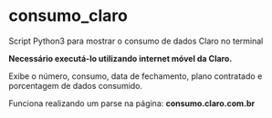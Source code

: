# consumo_claro
Script Python3 para mostrar o consumo de dados Claro no terminal

**Necessário executá-lo utilizando internet móvel da Claro.**

Exibe o número, consumo, data de fechamento, plano contratado e porcentagem de dados consumido.

Funciona realizando um parse na página: **consumo.claro.com.br**
